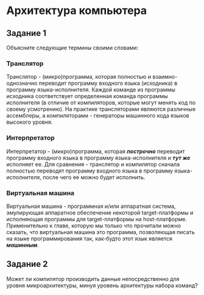 # Архитектура компьютера

## Задание 1

Объясните следующие термины своими словами:

### Транслятор
Транслятор - (микро)программа, которая полностью и взаимно-однозначно переводит программу входного языка (исходника) в программу языка-исполнителя. Каждой команде из программы исходника соответствует 
определенная команда программы исполнителя (в отличие от компиляторов, которые могут менять код по своему усмотрению). На практике трансляторами являются различные ассемблеры, а компиляторами - генераторы
машинного кода языков высокого уровня.  


### Интерпретатор
Интерпретатор - (микро)программа, которая ***построчно*** переводит программу входного языка в программу языка-исполнителя и ***тут же*** исполняет ее. Для сравнения - транслятор и компилятор сначала полностью переводят программу входного языка в программу языка-исполнителя, после чего ее можно будет исполнить.


### Виртуальная машина
Виртуальная машина - программная и/или аппаратная система, эмулирующая аппаратное обеспечение некоторой target-платформы и исполняющая программы для target-платформы на host-платформе. Применительно к главе, которую мы только что прочитали можно сказать, что виртуальная машина это программа, позволяющая писать на языке программирования так, как-будто этот язык является ***машинным***.

## Задание 2

Может ли компилятор производить данные непосредственно для уровня микроархитектуры, минуя уровень архитектуры набора команд?

